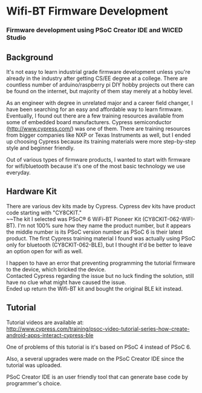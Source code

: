 # Wifi-BT Firmware Development
### Firmware development using PSoC Creator IDE and WICED Studio

## Background
It's not easy to learn industrial grade firmware development unless you're already in the industry after getting CS/EE degree at a college. There are countless number of arduino/raspberry pi DIY hobby projects out there can be found on the internet, but majority of them stay merely at a hobby level.  

As an engineer with degree in unrelated major and a career field changer, I have been searching for an easy and affordable way to learn firmware. Eventually, I found out there are a few training resources available from some of embedded board manufacturers. Cypress semiconductor (http://www.cypress.com/) was one of them. There are training resources from bigger companies like NXP or Texas Instruments as well, but I ended up choosing Cypress because its training materials were more step-by-step style and beginner friendly.

Out of various types of firmware products, I wanted to start with firmware for wifi/bluetooth because it's one of the most basic technology we use everyday.

## Hardware Kit
There are various dev kits made by Cypress. Cypress dev kits have product code starting with "CY8CKIT."  
~~The kit I selected was PSoC® 6 WiFi-BT Pioneer Kit (CY8CKIT-062-WIFI-BT). I'm not 100% sure how they name the product number, but it appears the middle number is its PSoC version number as PSoC 6 is their latest product. The first Cypress training material I found was actually using PSoC only for bluetooth (CY8CKIT-062-BLE), but I thought it'd be better to leave an option open for wifi as well.  

I happen to have an error that preventing programming the tutorial firmware to the device, which bricked the device.  
Contacted Cypress regarding the issue but no luck finding the solution, still have no clue what might have caused the issue.    
Ended up return the Wifi-BT kit and bought the original BLE kit instead.

## Tutorial
Tutorial videos are available at:  
http://www.cypress.com/training/psoc-video-tutorial-series-how-create-android-apps-interact-cypress-ble  

One of problems of this tutorial is it's based on PSoC 4 instead of PSoC 6.  

Also, a several upgrades were made on the PSoC Creator IDE since the tutorial was uploaded.  

PSoC Creator IDE is an user friendly tool that can generate base code by programmer's choice.  
